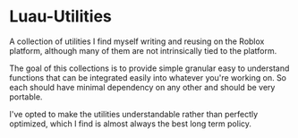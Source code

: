 # Luau-Utilities
A collection of utilities I find myself writing and reusing on the Roblox platform, although many of them are not intrinsically tied to the platform.

The goal of this collections is to provide simple granular easy to understand functions that can be integrated easily into whatever you're working on. So each should have minimal dependency on any other and should be very portable.

I've opted to make the utilities understandable rather than perfectly optimized, which I find is almost always the best long term policy.
